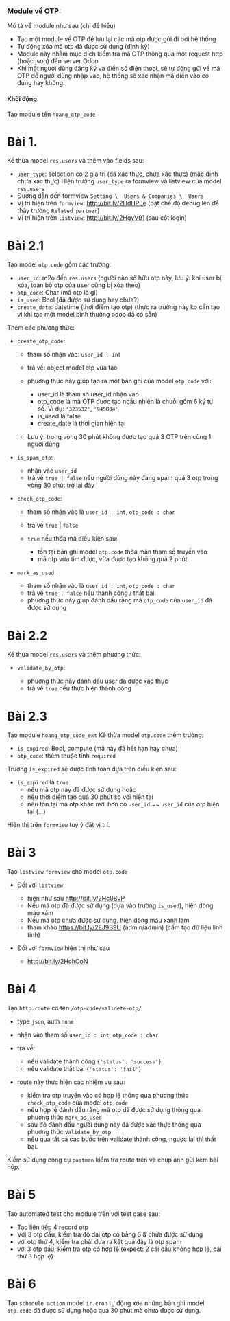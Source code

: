 ### Module về OTP:

Mô tà về module như sau (chỉ để hiểu)
- Tạo một module về OTP để lưu lại các mã otp được gửi đi bởi hệ thống
- Tự động xóa mã otp đã được sử dụng (định kỳ)
- Module này nhằm mục đích kiểm tra mã OTP thông qua một request http (hoặc json) đến server Odoo
- Khi một người dùng đăng ký và điền số điện thoại, sẽ tự động gửi về mã OTP để người dùng nhập vào, hệ thống sẽ xác nhận mã điền vào có đúng hay không.

#### Khởi động:
Tạo module tên `hoang_otp_code`


# Bài 1.
Kế thừa model `res.users` và thêm vào fields sau:

- `user_type`: selection có 2 giá trị (đã xác thực, chưa xác thực) (mặc định chưa xác thực)
Hiện trường `user_type` ra formview và listview của model `res.users`
- Đường dẫn đến formview `Setting \  Users & Companies \  Users`
- Vị trí hiện trên `formview`: http://bit.ly/2HdHPEe (bật chế độ debug lên để thấy trường `Related partner`)
- Vị trí hiện trên `listview`: http://bit.ly/2HgyV91 (sau cột login)

# Bài 2.1
Tạo model `otp.code` gồm các trường:

+ `user_id`: m2o đến `res.users` (người nào sở hữu otp này, lưu ý: khi user bị xóa, toàn bộ otp của user cũng bị xóa theo)
+ `otp_code`: Char (mã otp là gì)
+ `is_used`: Bool (đã được sử dụng hay chưa?)
+ `create_date`: datetime (thời điểm tạo otp) (thực ra trường này ko cần tạo vì khi tạo một model bình thường odoo đã có sẵn)

Thêm các phương thức:
+ `create_otp_code`: 

	- tham số nhận vào: `user_id : int`
	- trả về: object model otp vừa tạo
	- phương thức này giúp tạo ra một bản ghi của model `otp.code` với:
	
		* user_id là tham số user_id nhận vào
		* otp_code là mã OTP được tạo ngẫu nhiên là chuỗi gồm 6 ký tự số. Ví dụ: `'323532'`, `'945804'`
		* is_used là false
		* create_date là thời gian hiện tại
	
	- Lưu ý: trong vòng 30 phút không được tạo quá 3 OTP trên cùng 1 người dùng
	
+ `is_spam_otp`:
	- nhận vào `user_id`
	- trả về `true | false` nếu người dùng này đang spam quá 3 otp trong vòng 30 phút trở lại đây
		
+ `check_otp_code`:

	- tham số nhận vào là `user_id : int`, `otp_code : char`
	- trả về `true` | `false`
	- `true` nếu thỏa mã điều kiện sau:
	
		* tồn tại bản ghi model `otp.code` thỏa mãn tham số truyền vào
		* mã otp vừa tìm được, vừa được tạo không quá 2 phút
		
+ `mark_as_used`:
	- tham số nhận vào là `user_id : int`, `otp_code : char`
	- trả về `true | false` nếu thành công / thất bại
	- phương thức này giúp đánh dấu rằng mã `otp_code` của `user_id` đã được sử dụng

# Bài 2.2
Kế thừa model `res.users` và thêm phương thức:
+ `validate_by_otp`:

	- phương thức này đánh dấu user đã được xác thực
	- trả về `true` nếu thực hiện thành công

# Bài 2.3
Tạo module `hoang_otp_code_ext`
Kế thừa model `otp.code` thêm trường:

- `is_expired`: Bool, compute (mã này đã hết hạn hay chưa)
- `otp_code`: thêm thuộc tính `required`
	
Trường `is_expired` sẽ được tính toán dựa trên điều kiện sau:
+  `is_expired` là `true`  
	- nếu mã otp này đã được sử dụng hoặc
	- nếu thời điểm tạo quá 30 phút so với hiện tại
	- nếu tồn tại mã otp khác mới hơn có `user_id` == `user_id` của otp hiện tại (...)

Hiện thị trên `formview` tùy ý đặt vị trí.

# Bài 3
Tạo `listview` `formview` cho model `otp.code`

+ Đối với `listview`

	- hiện như sau http://bit.ly/2Hc0BvP
	- Nếu mã otp đã được sử dụng (dựa vào trường `is_used`), hiện dòng màu xám
	- Nếu mã otp chưa được sử dụng, hiện dòng màu xanh làm 
	- tham khảo https://bit.ly/2EJ9B9U (admin/admin) (cấm tạo dữ liệu linh tinh)
+ Đối với `formview` hiện thị như sau

	- http://bit.ly/2HchOoN


# Bài 4
Tạo `http.route` có tên `/otp-code/validete-otp/`
+ type `json`, auth `none`
+ nhận vào tham số `user_id : int`, `otp_code : char`
+ trả về: 

	- nếu validate thành công `{'status': 'success'}`
	- nếu validate thất bại `{'status': 'fail'}`
	
+ route này thực hiện các nhiệm vụ sau:

	- kiểm tra otp truyền vào có hợp lệ thông qua phương thức `check_otp_code` của model `otp.code`
	- nếu hợp lệ đánh dấu rằng mã otp dã được sử dụng thông qua phương thức `mark_as_used`
	- sau đó đánh dấu người dùng này đã được xác thực thông qua phương thức `validate_by_otp`
	- nếu qua tất cả các bước trên validate thành công, ngược lại thì thất bại.
	
Kiểm sử dụng công cụ `postman` kiểm tra route trên và chụp ảnh gửi kèm bài nộp.

# Bài 5
Tạo automated test cho module trên với test case sau:
- Tạo liên tiếp 4 record otp
- Với 3 otp đầu, kiểm tra độ dài otp có bằng 6 & chưa được sử dụng
- với otp  thứ 4, kiểm tra phải đưa ra kết quả đây là otp spam
- với 3 otp đầu, kiểm tra otp có hợp lệ (expect: 2 cái đầu không hợp lệ, cái thứ 3 hợp lệ)

# Bài 6
Tạo `schedule action` model `ir.cron` tự động xóa những bản ghi model `otp.code` đã được sử dụng hoặc quá 30 phút mà chưa được sử dụng.
